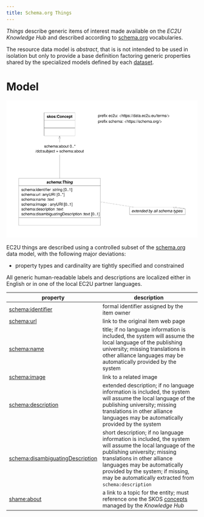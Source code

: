 ```yaml
---
title: Schema.org Things
---
```


*Things* describe generic items of interest made available on the *EC2U Knowledge Hub* and described according to [schema.org](https://schema.org) vocabularies.

The resource data model is *abstract*, that is is not intended to be used in isolation but only to provide a base
definition factoring generic properties shared by the specialized models defined by each [dataset](src/main/static/datasets/index.md).

# Model

![thing data model](src/main/static/datasets/index/things.svg)

EC2U things are described using a controlled subset of
the  [schema.org](https://schema.org) data model, with the
following major deviations:

* property types and cardinality are tightly specified and constrained

All generic human-readable labels and descriptions are localized either in English or in one of the local EC2U partner
languages.

| property                                                     | description                                                  |
| ------------------------------------------------------------ | ------------------------------------------------------------ |
| [schema:identifier](https://schema.org/identifier)           | formal identifier assigned by the item owner                 |
| [schema:url](https://schema.org/url)                         | link to the original item web page                           |
| [schema:name](https://schema.org/name)                       | title; if no language information is included, the system will assume the local language of the publishing university; missing translations in other alliance languages may be automatically provided by the system |
| [schema:image](https://schema.org/image)                     | link to a related image                                      |
| [schema:description](https://schema.org/description)         | extended  description; if no language information is included, the system will assume the local language of the publishing university; missing translations in other alliance languages may be automatically provided by the system |
| [schema:disambiguatingDescription](https://schema.org/disambiguatingDescription) | short description; if no language information is included, the system will assume the local language of the publishing university; missing translations in other alliance languages may be automatically provided by the system; if missing, may be automatically extracted from `schema:description` |
| [shame:about](https://schema.org/about)                      | a link to a topic for the entity; must reference one the SKOS [concepts](https://data.ec2u.eu/concepts/) managed by the *Knowledge Hub* |

